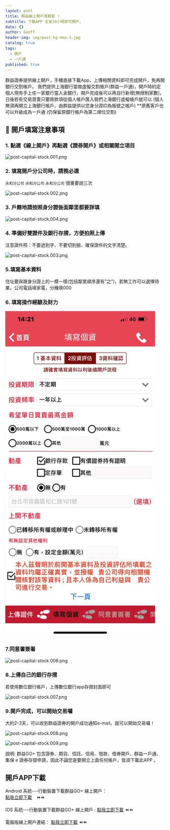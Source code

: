 ```yaml
---
layout: post
title: 群益線上開戶真輕鬆 !
subtitle: 下載APP 全省24小時即可開戶。
date: {}
author: Geoff
header-img: img/post-bg-mma-3.jpg
catalog: true
tags:
  - 開戶
  - 一戶通
published: true
---
```



群益證券提供線上開戶，手機直接下載App，上傳相關資料即可完成開戶，免再開銀行交割帳戶。
我們提供上海銀行當做虛擬交割帳戶(群益一戶通)，開戶時約定個人現有手上任一家銀行當入金銀行，開戶完成後可以再自行新增[無限制家數]，日後若有交易買賣只要將款項從個人帳戶匯入我們上海銀行虛擬帳戶就可以 (個人無須再開立上海銀行帳戶，由群益提供以您身分證ID為帳號之帳戶)
**原舊客戶也可以升級成為一戶通 (仍保留原銀行帳戶為第二順位交割)

## 📌 開戶填寫注意事項

### 1. 點選《線上開戶》再點選《證券開戶》或相關開立項目


![post-capital-stock.001.png]({{site.baseurl}}/media/post-capital-stock.001.png)





 
### 2. 填寫開戶分公司時，請務必選

 `永和分公司` `永和分公司` `永和分公司`   很重要說三次
 
![post-capital-stock.002.png]({{site.baseurl}}/media/post-capital-stock.002.png)

       
### 3. 戶籍地請按照身分證後面鄰里都要詳填 

![post-capital-stock.004.png]({{site.baseurl}}/media/post-capital-stock.004.png)

  
### 4. 準備好雙證件及銀行存摺，方便拍照上傳
注意證件照：不要遮到字、不要切到臉、確保證件的文字清楚。

![post-capital-stock.003.png]({{site.baseurl}}/media/post-capital-stock.003.png)



### 5.填寫基本資料
住址要與跟身分證上的一模一樣(包括鄰里順序還有”之”)，若無工作可以選擇待業，公司電話填家電，分機填000
 
### 6. 填寫操作經驗及財力

![img](https://github.com/geoff16888/capital/raw/gh-pages/img/in-post/post-capital-stock/post-capital-stock.005.png)

  
### 7.同意書簽署

![post-capital-stock.006.png]({{site.baseurl}}/media/post-capital-stock.006.png)



### 8.上傳自己的銀行存摺
若使用數位銀行帳戶，上傳數位銀行app存摺封面即可

![post-capital-stock.007.png]({{site.baseurl}}/media/post-capital-stock.007.png)



### 9.開戶完成，可以開始交易囉
大約2-3天，可以收到群益證券的開戶成功通知e-mail。就可以開始交易囉！

![post-capital-stock.008.png]({{site.baseurl}}/media/post-capital-stock.008.png)


![post-capital-stock.009.png]({{site.baseurl}}/media/post-capital-stock.009.png)

 


說明: 群益GO+ 包含證券、期貨、信託、信用、借款、借券開戶、群益一戶通、集保 e 證券存摺申請，因此不論您是要開立上面任何帳戶，皆須下載此APP 。

## 開戶APP下載
                                                    
Android 系統---行動裝置下載群益GO+  線上開戶：  
[點我立即下載](https://play.google.com/store/apps/details?id=com.capital.capitalmobiwizard)　⏪⏪　

IOS 系統---行動裝置下載群益GO+  線上開戶 :
[點我立即下載](https://apps.apple.com/tw/app/qun-yigo-xian-shang-kai-hu/id1069752783)   ⏪⏪

電腦版線上開戶連結：
[點我立即下載](https://goplus.capital.com.tw/index.html)   ⏪⏪
